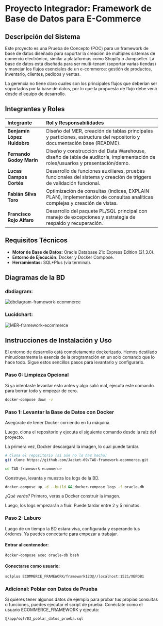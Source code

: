 # Proyecto Integrador: Framework de Base de Datos para E-Commerce

## Descripción del Sistema

Este proyecto es una Prueba de Concepto (POC) para un framework de base de datos diseñado para soportar la creación de múltiples sistemas de comercio electrónico, similar a plataformas como Shopify o Jumpseller.
La base de datos está diseñada para ser multi-tenant (soportar varias tiendas) y manejar los flujos esenciales de un e-commerce: gestión de productos, inventario, clientes, pedidos y ventas.

La gerencia no tiene claro cuales son los principales flujos que deberían ser soportados por la base de datos, por lo que la propuesta de flujo debe venir desde el equipo de desarrollo.

## Integrantes y Roles

| Integrante | Rol y Responsabilidades |
| :--- | :--- |
| **Benjamín López Huidobro** | Diseño del MER, creación de tablas principales y particiones, estructura del repositorio y documentación base (README). |
| **Fernando Godoy Marín** | Diseño y construcción del Data Warehouse, diseño de tabla de auditoría, implementación de roles/usuarios y presentación/demo. |
| **Lucas Campos Cortés** | Desarrollo de funciones auxiliares, pruebas funcionales del sistema y creación de triggers de validación funcional. |
| **Fabián Silva Toro** | Optimización de consultas (índices, EXPLAIN PLAN), implementación de consultas analíticas complejas y creación de vistas. |
| **Francisco Rojo Alfaro** | Desarrollo del paquete PL/SQL principal con manejo de excepciones y estrategia de respaldo y recuperación. |

## Requisitos Técnicos

* **Motor de Base de Datos:** Oracle Database 21c Express Edition (21.3.0).
* **Entorno de Ejecución:** Docker y Docker Compose.
* **Herramientas:** SQL*Plus (vía terminal).

## Diagramas de la BD
### dbdiagram:
![dbdiagram-framework-ecommerce](https://github.com/user-attachments/assets/51a7d19c-6467-4498-8b7c-9a987d36bd3a)

### Lucidchart:
![MER-framework-ecommerce](https://github.com/user-attachments/assets/52ee832d-17d5-48f5-9120-66c9a5cf02ac)

## Instrucciones de Instalación y Uso

El entorno de desarrollo está completamente dockerizado. 
Hemos destilado minuciosamente la esencia de la programación en un solo comando que lo hace todo.
Sigue estos sencillos pasos para levantarlo y configurarlo.

### Paso 0: Limpieza Opcional

Si ya intentaste levantar esto antes y algo salió mal, ejecuta este comando para borrar todo y empezar de cero.
```bash
docker-compose down -v
```
### Paso 1: Levantar la Base de Datos con Docker

Asegúrate de tener Docker corriendo en tu máquina. 

Luego, clona el repositorio y ejecuta el siguiente comando desde la raíz del proyecto.

La primera vez, Docker descargará la imagen, lo cual puede tardar.

```bash
# Clona el repositorio (si aún no lo has hecho)
git clone https://github.com/Jacket-69/TAD-framework-ecommerce.git

cd TAD-framework-ecommerce
```
Construye, levanta y muestra los logs de la BD.
```bash
docker-compose up -d --build && docker-compose logs -f oracle-db
```
*¿Qué verás?* Primero, verás a Docker construir la imagen.

Luego, los logs empezarán a fluir. Puede tardar entre 2 y 5 minutos.

### Paso 2: Laburo
Luego de un tiempo la BD estara viva, configurada y esperando tus órdenes.
Ya puedes conectarte para empezar a trabajar.
#### Entrar al contenedor:
```bash
docker-compose exec oracle-db bash
```
#### Conectarse como usuario:
```bash
sqlplus ECOMMERCE_FRAMEWORK/framework123@//localhost:1521/XEPDB1
```
### Adicional: Poblar con Datos de Prueba
Si quieres tener algunos datos de ejemplo para probar tus propias consultas o funciones, puedes ejecutar el script de prueba. Conéctate como el usuario ECOMMERCE_FRAMEWORK y ejecuta:
```bash
@/app/sql/03_poblar_datos_prueba.sql
```






